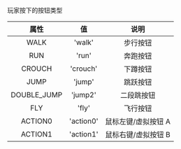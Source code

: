玩家按下的按钮类型

|    属性     |    值     |        说明         |
| :---------: | :-------: | :-----------------: |
|    WALK     |  'walk'   |      步行按钮       |
|     RUN     |   'run'   |      奔跑按钮       |
|   CROUCH    | 'crouch'  |      下蹲按钮       |
|    JUMP     |  'jump'   |      跳跃按钮       |
| DOUBLE_JUMP |  'jump2'  |     二段跳按钮      |
|     FLY     |   'fly'   |      飞行按钮       |
|   ACTION0   | 'action0' | 鼠标左键/虚拟按钮 A |
|   ACTION1   | 'action1' | 鼠标右键/虚拟按钮 B |
